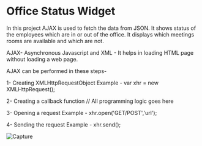 # Office Status Widget

In this project AJAX is used to fetch the data from JSON. It shows status of the employees which are in or out of the office. It displays which meetings rooms are available and which are not.

AJAX- Asynchronous Javascript and XML - It helps in loading HTML page without loading a web page.

AJAX can be performed in these steps-

1- Creating XMLHttpRequestObject
Example - var xhr = new XMLHttpRequest();

2- Creating a callback function
// All programming logic goes here

3- Opening a request 
Example - xhr.open('GET/POST','url');

4- Sending the request
Example - xhr.send();







![Capture](https://user-images.githubusercontent.com/26305085/54076228-389f0d80-4277-11e9-8a94-1d674eae40a8.PNG)



